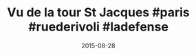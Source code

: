 ---
layout: instagram
title: "Vu de la tour St Jacques #paris #ruederivoli #ladefense"
date: "2015-08-28"
categories: 
  - "trucs-instagrammes"
tags: 
  - "instagram"
  - "paris"
coverImage: 11821885_461394900727338_212709712_n.jpg
instagram: 67yAesSmW1
---